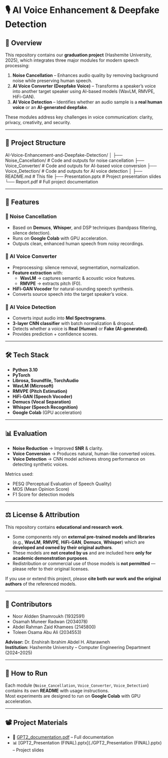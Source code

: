 # 🎙️ AI Voice Enhancement & Deepfake Detection

## 📌 Overview
This repository contains our **graduation project** (Hashemite University, 2025), which integrates three major modules for modern speech processing:

1. **Noise Cancellation** – Enhances audio quality by removing background noise while preserving human speech.
2. **AI Voice Converter (Deepfake Voice)** – Transforms a speaker’s voice into another target speaker using AI-based models (WavLM, RMVPE, HiFi-GAN).
3. **AI Voice Detection** – Identifies whether an audio sample is a **real human voice** or an **AI-generated deepfake**.

These modules address key challenges in voice communication: clarity, privacy, creativity, and security.

---

## 📂 Project Structure
AI-Voice-Enhancement-and-Deepfake-Detection/
│
├── Noise_Cancellation/ # Code and outputs for noise cancellation
├── Voice_Converter/ # Code and outputs for AI-based voice conversion
├── Voice_Detection/ # Code and outputs for AI voice detection
│
├── README.md # This file
├── Presentation.pptx # Project presentation slides
└── Report.pdf # Full project documentation

---

## 🚀 Features

### 🔹 Noise Cancellation
- Based on **Demucs**, **Whisper**, and DSP techniques (bandpass filtering, silence detection).
- Runs on **Google Colab** with GPU acceleration.
- Outputs clean, enhanced human speech from noisy recordings.

### 🔹 AI Voice Converter
- Preprocessing: silence removal, segmentation, normalization.
- **Feature extraction** with:
  - **WavLM** → captures semantic & acoustic voice features.
  - **RMVPE** → extracts pitch (F0).
- **HiFi-GAN Vocoder** for natural-sounding speech synthesis.
- Converts source speech into the target speaker’s voice.

### 🔹 AI Voice Detection
- Converts input audio into **Mel Spectrograms**.
- **3-layer CNN classifier** with batch normalization & dropout.
- Detects whether a voice is **Real (Human)** or **Fake (AI-generated)**.
- Provides prediction + confidence scores.

---

## 🛠️ Tech Stack
- **Python 3.10**
- **PyTorch**
- **Librosa, Soundfile, TorchAudio**
- **WavLM (Microsoft)**
- **RMVPE (Pitch Estimation)**
- **HiFi-GAN (Speech Vocoder)**
- **Demucs (Vocal Separation)**
- **Whisper (Speech Recognition)**
- **Google Colab** (GPU acceleration)

---

## 📊 Evaluation
- **Noise Reduction** → Improved **SNR** & clarity.
- **Voice Conversion** → Produces natural, human-like converted voices.
- **Voice Detection** → CNN model achieves strong performance on detecting synthetic voices.

Metrics used:
- PESQ (Perceptual Evaluation of Speech Quality)  
- MOS (Mean Opinion Score)  
- F1 Score for detection models  

---

## ⚖️ License & Attribution
This repository contains **educational and research work**.  

- Some components rely on **external pre-trained models and libraries** (e.g., **WavLM**, **RMVPE**, **HiFi-GAN**, **Demucs**, **Whisper**) which are **developed and owned by their original authors**.  
- These models are **not created by us** and are included here **only for academic demonstration purposes**.  
- Redistribution or commercial use of those models is **not permitted** — please refer to their original licenses.  

If you use or extend this project, please **cite both our work and the original authors** of the referenced models.

---

## 📌 Contributors
- Noor Aldden Shamroukh (1932591)  
- Osamah Muneer Radwan (2034078)  
- Abdel Rahman Zaid Khamees (2145800)  
- Toleen Osama Abu Ali (2034553)  

**Advisor:** Dr. Enshirah Ibrahim Abdel H. Altarawneh  
**Institution:** Hashemite University – Computer Engineering Department (2024–2025)

---

## 📜 How to Run
Each module (`Noise_Cancellation`, `Voice_Converter`, `Voice_Detection`) contains its own **README** with usage instructions.  
Most experiments are designed to run on **Google Colab** with GPU acceleration.  

---

## 📽️ Project Materials
- 📑 [GPT2_documentation.pdf](./GPT2_documentation.pdf) – Full documentation  
- 📊 [GPT2_Presentation (FINAL).pptx](./GPT2_Presentation (FINAL).pptx) – Project slides
